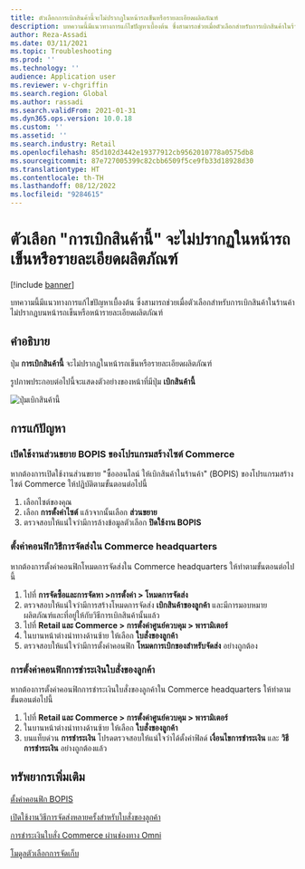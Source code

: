 ```yaml
---
title: ตัวเลือกการเบิกสินค้านี้จะไม่ปรากฏในหน้ารถเข็นหรือรายละเอียดผลิตภัณฑ์
description: บทความนี้มีแนวทางการแก้ไขปัญหาเบื้องต้น ซึ่งสามารถช่วยเมื่อตัวเลือกสําหรับการเบิกสินค้าในร้านค้าไม่ปรากฏบนหน้ารถเข็นหรือหน้ารายละเอียดผลิตภัณฑ์
author: Reza-Assadi
ms.date: 03/11/2021
ms.topic: Troubleshooting
ms.prod: ''
ms.technology: ''
audience: Application user
ms.reviewer: v-chgriffin
ms.search.region: Global
ms.author: rassadi
ms.search.validFrom: 2021-01-31
ms.dyn365.ops.version: 10.0.18
ms.custom: ''
ms.assetid: ''
ms.search.industry: Retail
ms.openlocfilehash: 85d102d3442e19377912cb9562010778a0575db8
ms.sourcegitcommit: 87e727005399c82cbb6509f5ce9fb33d18928d30
ms.translationtype: HT
ms.contentlocale: th-TH
ms.lasthandoff: 08/12/2022
ms.locfileid: "9284615"
---
```

# <a name="pick-this-up-option-doesnt-appear-on-cart-or-product-details-pages"></a>ตัวเลือก "การเบิกสินค้านี้" จะไม่ปรากฏในหน้ารถเข็นหรือรายละเอียดผลิตภัณฑ์

[!include [banner](../../includes/banner.md)]

บทความนี้มีแนวทางการแก้ไขปัญหาเบื้องต้น ซึ่งสามารถช่วยเมื่อตัวเลือกสําหรับการเบิกสินค้าในร้านค้าไม่ปรากฏบนหน้ารถเข็นหรือหน้ารายละเอียดผลิตภัณฑ์

## <a name="description"></a>คำอธิบาย

ปุ่ม **การเบิกสินค้านี้** จะไม่ปรากฏในหน้ารถเข็นหรือรายละเอียดผลิตภัณฑ์

รูปภาพประกอบต่อไปนี้จะแสดงตัวอย่างของหน้าที่มีปุ่ม **เบิกสินค้านี้**

![ปุ่มเบิกสินค้านี้](media/pickup-button-missing.jpg)

## <a name="resolution"></a>การแก้ปัญหา

### <a name="enable-the-bopis-extension-in-commerce-site-builder"></a>เปิดใช้งานส่วนขยาย BOPIS ของโปรแกรมสร้างไซต์ Commerce

หากต้องการเปิดใช้งานส่วนขยาย "ซื้อออนไลน์ ให้เบิกสินค้าในร้านค้า" (BOPIS) ของโปรแกรมสร้างไซต์ Commerce ให้ปฏิบัติตามขั้นตอนต่อไปนี้

1. เลือกไซต์ของคุณ
1. เลือก **การตั้งค่าไซต์** แล้วจากนั้นเลือก **ส่วนขยาย**
1. ตรวจสอบให้แน่ใจว่ามีการล้างข้อมูลตัวเลือก **ปิดใช้งาน BOPIS**

### <a name="configure-modes-of-delivery-in-commerce-headquarters"></a>ตั้งค่าคอนฟิกวิธีการจัดส่งใน Commerce headquarters

หากต้องการตั้งค่าคอนฟิกโหมดการจัดส่งใน Commerce headquarters ให้ทำตามขั้นตอนต่อไปนี้

1. ไปที่ **การจัดซื้อและการจัดหา \>การตั้งค่า \> โหมดการจัดส่ง**
1. ตรวจสอบให้แน่ใจว่ามีการสร้างโหมดการจัดส่ง **เบิกสินค้าของลูกค้า** และมีการมอบหมายผลิตภัณฑ์และที่อยู่ให้กับวิธีการเบิกสินค้านั้นแล้ว
1. ไปที่ **Retail และ Commerce \> การตั้งค่าศูนย์ควบคุม \> พารามิเตอร์**
1. ในบานหน้าต่างนำทางด้านซ้าย ให้เลือก **ใบสั่งของลูกค้า**
1. ตรวจสอบให้แน่ใจว่ามีการตั้งค่าคอนฟิก **โหมดการเบิกของสำหรับจัดส่ง** อย่างถูกต้อง

### <a name="configure-customer-orders-payments"></a>การตั้งค่าคอนฟิกการชำระเงินใบสั่งของลูกค้า

หากต้องการตั้งค่าคอนฟิกการชำระเงินใบสั่งของลูกค้าใน Commerce headquarters ให้ทำตามขั้นตอนต่อไปนี้

1. ไปที่ **Retail และ Commerce \> การตั้งค่าศูนย์ควบคุม \> พารามิเตอร์**
1. ในบานหน้าต่างนำทางด้านซ้าย ให้เลือก **ใบสั่งของลูกค้า**
1. บนแท็บด่วน **การชำระเงิน** โปรดตรวจสอบให้แน่ใจว่าได้ตั้งค่าฟิลด์ **เงื่อนไขการชำระเงิน** และ **วิธีการชำระเงิน** อย่างถูกต้องแล้ว

## <a name="additional-resources"></a>ทรัพยากรเพิ่มเติม

[ตั้งค่าคอนฟิก BOPIS](../cpe-bopis.md)

[เปิดใช้งานวิธีการจัดส่งหลายครั้งสำหรับใบสั่งของลูกค้า](../multiple-pickup-modes.md)

[การชำระเงินใบสั่ง Commerce ผ่านช่องทาง Omni](../dev-itpro/commerce-payments.md)

[โมดูลตัวเลือกการจัดเก็บ](../store-selector.md)
